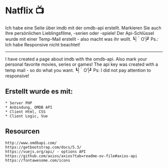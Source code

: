 
# Natflix 📺

Ich habe eine Seite über imdb mit der omdb-api erstellt.
Markieren Sie auch Ihre persönlichen Lieblingsfilme, -serien oder -spiele!
Der Api-Schlüssel wurde mit einer Temp-Mail erstellt - also macht was ihr wollt. ┗|｀O′|┛
Ps.: Ich habe Responsive nicht beachtet!

---------------------------------------

I have created a page about imdb with the omdb-api.
Also mark your personal favorite movies, series or games!
The api key was created with a temp mail - so do what you want. ┗|｀O′|┛
Ps: I did not pay attention to responsive!


## Erstellt wurde es mit:

	* Server PHP
	* Anbindung, OMDB API
	* Client Html, CSS
	* Client Logic, Vue


## Resourcen

	http://www.omdbapi.com/
	https://getbootstrap.com/docs/5.3/
	https://vuejs.org/api/ - options API
	https://github.com/axios/axios?tab=readme-ov-file#axios-api
	https://fontawesome.com/icons
